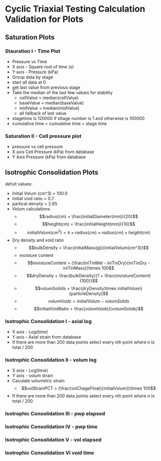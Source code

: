 # Cyclic Triaxial Testing Calculation Validation for Plots

## Saturation Plots
### Stauration I - Time Plot
- Pressure vs Time
- X axis - Square root of time (s)
- Y axis - Pressure (kPa)
- Group data by stage
- start all data at 0
- get last value from previous stage
- Take the median of the last few values for stability
    - cellValue = median(cellValue)
    - baseValue = median(baseValue)
    - midValue = median(midValue)
    - all fallback of last value
- stagetime is 120000 if sttage number is 1 and otherwise is 100000
- cumulative time = cumulative time + stage time 
### Saturation II - Cell pressure plot
- pressure vs cell pressure 
- X axis Cell Pressure (kPa) from database
- Y Axis Pressure (kPa) from database

## Isotrophic Consolidation Plots
defult values:
- Initial Volum (cm^3) = 100.0
- Initial void ratio = 0.7
- partical density = 2.65
- Volum calculations
    - $$radius(cm) = \frac{initialDiameter(mm)}{20}$$
    - $$height(cm) = \frac{initialHeight(mm)}{10}$$
    - $$initialVolum(cm^3) = \pi \times radius(cm) \times radius(cm) \times height(cm)$$
- Dry density and void ratio
    - $$bulkDensity = \frac{initialMass(g)}{initialVolum(cm^3)}$$
    - moisture content 
    - $$moistureContent = (\frac{iniTinWet - iniTinDry}{iniTinDry - iniTinMass})\times 100$$
    - $$dryDensity = \frac{bulkDensity}{1 + \frac{moistureContent}{100}}$$
    - $$volumSoilids = \frac{dryDensity\times initialVolum}{particleDensity}$$
    - $$volumVoids = initialVolum - volumSolids$$
    - $$initialVoidRatio = \frac{volumVoids}{volumSolids}$$

### Isotrophic Consolidation I - axial log
- X axis - Log(time)
- Y axis - Axial strain from database
- If there are more than 200 data points select every nth point where n is total / 200
### Isotrophic Consolidation II - volum log
- X axis - Log(time)
- Y axis - volum strain
- Caculate volumetric strain 
    - $$volStrainPCT = (\frac{volChageFloat}{initialVolum})\times 100$$
- If there are more than 200 data points select every nth point where n is total / 200
### Isotrophic Consolidation III - pwp elapsed


### Isotrophic Consolidation IV - pwp time


### Isotrophic Consolidation V - vol elapsed


### Isotrophic Consolidation VI void time
